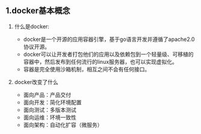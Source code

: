 ## 1.docker基本概念

1. 什么是docker:
    + docker是一个开源的应用容器引擎，基于go语言开发并遵循了apache2.0协议开源。
    + docker可以让开发者打包他们的应用以及依赖包到一个轻量级、可移植的容器中，然后发布到任何流行的linux服务器，也可以实现虚拟化。
    + 容器是完全使用沙箱机制，相互之间不会有任何接口。
    
2. docker改变了什么
    + 面向产品：产品交付
    + 面向开发：简化环境配置
    + 面向测试：多版本测试
    + 面向运维：环境一致性
    + 面向架构：自动化扩容（微服务）